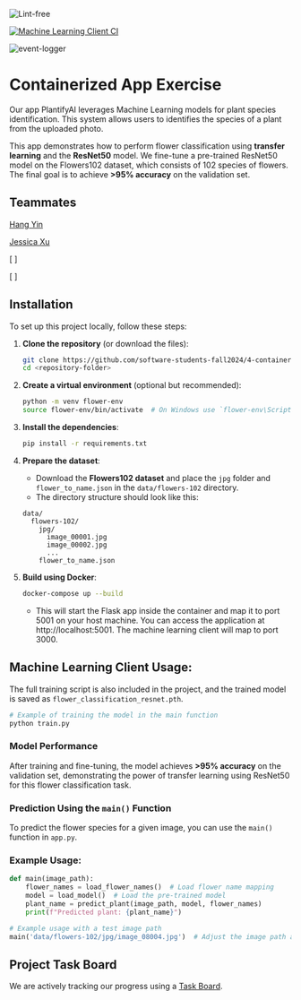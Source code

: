 ![Lint-free](https://github.com/nyu-software-engineering/containerized-app-exercise/actions/workflows/lint.yml/badge.svg)

[![Machine Learning Client CI](https://github.com/software-students-fall2024/4-containers-fantastic-four/actions/workflows/ml-client.yml/badge.svg?branch=main)](https://github.com/software-students-fall2024/4-containers-fantastic-four/actions/workflows/ml-client.yml)

![event-logger](https://github.com/nyu-software-engineering/containerized-app-exercise/actions/workflows/event-logger.yml/badge.svg)

# Containerized App Exercise

Our app PlantifyAI leverages Machine Learning models for plant species identification. This system allows users to identifies the species of a plant from the uploaded photo.

This app demonstrates how to perform flower classification using **transfer learning** and the **ResNet50** model. We fine-tune a pre-trained ResNet50 model on the Flowers102 dataset, which consists of 102 species of flowers. The final goal is to achieve **>95% accuracy** on the validation set. 

## Teammates

[Hang Yin](https://github.com/Popilopi168)

[Jessica Xu](https://github.com/Jessicakk0711)

[ ]

[ ]

## Installation

To set up this project locally, follow these steps:

1. **Clone the repository** (or download the files):
    ```bash
    git clone https://github.com/software-students-fall2024/4-containers-fantastic-four.git
    cd <repository-folder>
    ```

2. **Create a virtual environment** (optional but recommended):
    ```bash
    python -m venv flower-env
    source flower-env/bin/activate  # On Windows use `flower-env\Scripts\activate`
    ```

3. **Install the dependencies**:
    ```bash
    pip install -r requirements.txt
    ```

4. **Prepare the dataset**:
    - Download the **Flowers102 dataset** and place the `jpg` folder and `flower_to_name.json` in the `data/flowers-102` directory.
    - The directory structure should look like this:
    ```
    data/
      flowers-102/
        jpg/
          image_00001.jpg
          image_00002.jpg
          ...
        flower_to_name.json
    ```

5. **Build using Docker**:
    ```bash
    docker-compose up --build
    ```

    - This will start the Flask app inside the container and map it to port 5001 on your host machine. You can access the application at http://localhost:5001. The machine learning client will map to port 3000.


## Machine Learning Client Usage:
The full training script is also included in the project, and the trained model is saved as `flower_classification_resnet.pth`.

```python
# Example of training the model in the main function
python train.py
```

### Model Performance

After training and fine-tuning, the model achieves **>95% accuracy** on the validation set, demonstrating the power of transfer learning using ResNet50 for this flower classification task.

### Prediction Using the `main()` Function

To predict the flower species for a given image, you can use the `main()` function in `app.py`.

### Example Usage:

```python
def main(image_path):
    flower_names = load_flower_names()  # Load flower name mapping
    model = load_model()  # Load the pre-trained model
    plant_name = predict_plant(image_path, model, flower_names)
    print(f"Predicted plant: {plant_name}")
```

```python
# Example usage with a test image path
main('data/flowers-102/jpg/image_08004.jpg')  # Adjust the image path as needed
```

## Project Task Board
We are actively tracking our progress using a [Task Board](https://github.com/orgs/software-students-fall2024/projects/127). 



